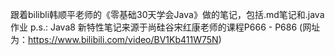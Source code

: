 跟着bilibli韩顺平老师的《零基础30天学会Java》做的笔记，包括.md笔记和.java作业
p.s.: Java8 新特性笔记来源于尚硅谷宋红康老师的课程P666 - P686 (网址为：https://www.bilibili.com/video/BV1Kb411W75N)
